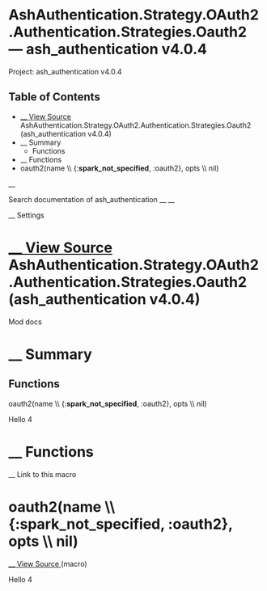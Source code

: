 # AshAuthentication.Strategy.OAuth2.Authentication.Strategies.Oauth2 — ash_authentication v4.0.4

Project: ash_authentication v4.0.4

## Table of Contents

- [ __ View Source ](external_link) AshAuthentication.Strategy.OAuth2.Authentication.Strategies.Oauth2 (ash_authentication v4.0.4)
- __ Summary
  - Functions
- __ Functions
- oauth2(name \\\ {:__spark_not_specified__, :oauth2}, opts \\\ nil)

__

Search documentation of ash_authentication __ __

__ Settings

#  [ __ View Source ](external_link) AshAuthentication.Strategy.OAuth2.Authentication.Strategies.Oauth2 (ash_authentication v4.0.4)

Mod docs

#  __ Summary

##  Functions

oauth2(name \\\ {:__spark_not_specified__, :oauth2}, opts \\\ nil)

Hello 4

#  __ Functions

__ Link to this macro

# oauth2(name \\\ {:__spark_not_specified__, :oauth2}, opts \\\ nil)

[ __ View Source ](external_link) (macro)

Hello 4
